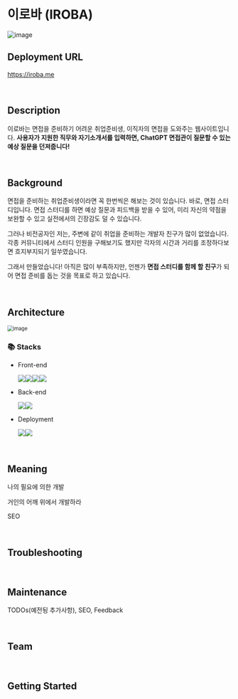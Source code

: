 # 이로바 (IROBA)

![image](https://github.com/LeeHyunJin1997/question-maker-react/assets/93634934/ce27b7d0-e5dc-4462-80f1-b1f857625a49)

## Deployment URL

https://iroba.me

<br>

## Description

이로바는 면접을 준비하기 어려운 취업준비생, 이직자의 면접을 도와주는 웹사이트입니다. **사용자가 지원한 직무와 자기소개서를 입력하면,  ChatGPT 면접관이 질문할 수 있는 예상 질문을 던져줍니다!**

<br>

## Background

면접을 준비하는 취업준비생이라면 꼭 한번씩은 해보는 것이 있습니다. 바로, 면접 스터디입니다. 면접 스터디를 하면 예상 질문과 피드백을 받을 수 있어, 미리 자신의 약점을 보완할 수 있고 실전에서의 긴장감도 덜 수 있습니다.



그러나 비전공자인 저는, 주변에 같이 취업을 준비하는 개발자 친구가 많이 없었습니다. 각종 커뮤니티에서 스터디 인원을 구해보기도 했지만 각자의 시간과 거리를 조정하다보면 흐지부지되기 일쑤였습니다.



그래서 만들었습니다! 아직은 많이 부족하지만, 언젠가 **면접 스터디를 함께 할 친구**가 되어 면접 준비를 돕는 것을 목표로 하고 있습니다.

<br>

## Architecture

<img src="https://github.com/LeeHyunJin1997/question-maker-react/assets/93634934/b572e95c-b3f1-4f3f-8ccd-cbc9502ba3bc" alt="image" style="zoom:80%;" />

### 📚 Stacks

- Front-end

  <img src="https://img.shields.io/badge/html5-E34F26?style=for-the-badge&logo=html5&logoColor=white"><img src="https://img.shields.io/badge/css-1572B6?style=for-the-badge&logo=css3&logoColor=white"><img src="https://img.shields.io/badge/javascript-F7DF1E?style=for-the-badge&logo=javascript&logoColor=black"><img src="https://img.shields.io/badge/react-61DAFB?style=for-the-badge&logo=react&logoColor=black">

- Back-end

  <img src="https://img.shields.io/badge/python-3776AB?style=for-the-badge&logo=python&logoColor=white"><img src="https://img.shields.io/badge/django-092E20?style=for-the-badge&logo=django&logoColor=white">

- Deployment

  <img src="https://img.shields.io/badge/%20-netlify-%2300C7B7?style=for-the-badge&logo=netlify&logoColor=white"><img src="https://img.shields.io/badge/%20-aws%20ec2-%23FF9900?style=for-the-badge&logo=amazon ec2&logoColor=white">

  

<br>

## Meaning

나의 필요에 의한 개발

거인의 어깨 위에서 개발하라

SEO







<br>

## Troubleshooting

<br>

## Maintenance

TODOs(예전됭 추가사항), SEO, Feedback

<br>

## Team

<br>

## Getting Started

<br>
